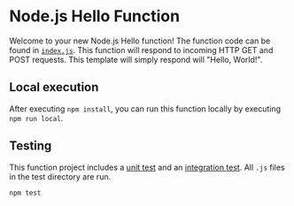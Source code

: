 # Node.js Hello Function

Welcome to your new Node.js Hello function! The function code can be found in [`index.js`](./index.js). This function will respond to incoming HTTP GET and POST requests. This template will simply respond will "Hello, World!". 

## Local execution

After executing `npm install`, you can run this function locally by executing `npm run local`.

## Testing

This function project includes a [unit test](./test/unit.js) and an [integration test](./test/integration.js). All `.js` files in the test directory are run.

```console
npm test
```
